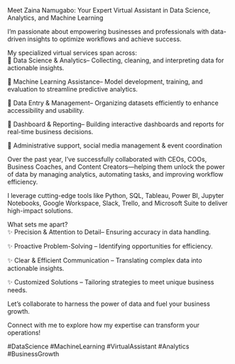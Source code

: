 Meet Zaina Namugabo: Your Expert Virtual Assistant in Data Science, Analytics, and Machine Learning

I’m passionate about empowering businesses and professionals with data-driven insights to optimize workflows and achieve success.  

My specialized virtual services span across:  
🔹 Data Science & Analytics– Collecting, cleaning, and interpreting data for actionable insights.  

🔹 Machine Learning Assistance– Model development, training, and evaluation to streamline predictive analytics.  

🔹 Data Entry & Management– Organizing datasets efficiently to enhance accessibility and usability.  

🔹 Dashboard & Reporting– Building interactive dashboards and reports for real-time business decisions.  

🔹 Administrative support, social media management & event coordination 

Over the past year, I’ve successfully collaborated with CEOs, COOs, Business Coaches, and Content Creators—helping them unlock the power of data by managing analytics, automating tasks, and improving workflow efficiency.  

I leverage cutting-edge tools like Python, SQL, Tableau, Power BI, Jupyter Notebooks, Google Workspace, Slack, Trello, and Microsoft Suite to deliver high-impact solutions.  

What sets me apart?  
✨ Precision & Attention to Detail– Ensuring accuracy in data handling.  

✨ Proactive Problem-Solving – Identifying opportunities for efficiency.  

✨ Clear & Efficient Communication – Translating complex data into actionable insights.  

✨ Customized Solutions – Tailoring strategies to meet unique business needs.  

Let’s collaborate to harness the power of data and fuel your business growth. 

Connect with me to explore how my expertise can transform your operations!  

#DataScience #MachineLearning #VirtualAssistant #Analytics #BusinessGrowth


